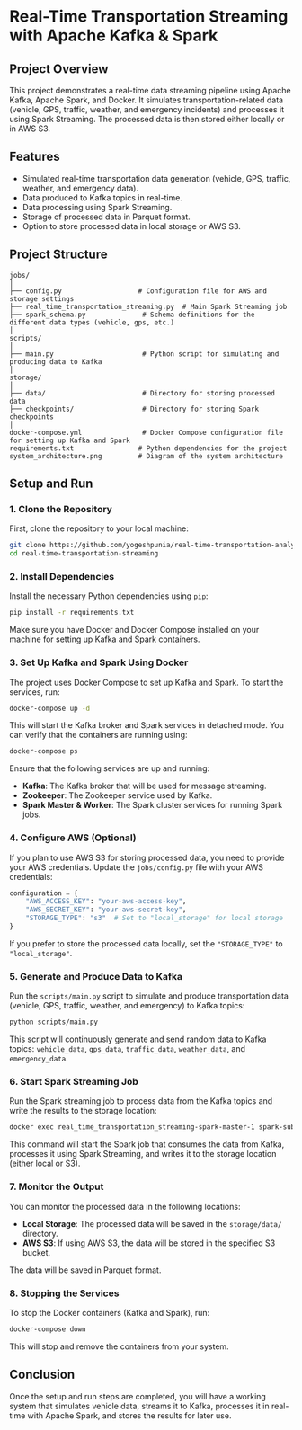 
# Real-Time Transportation Streaming with Apache Kafka & Spark

## Project Overview

This project demonstrates a real-time data streaming pipeline using Apache Kafka, Apache Spark, and Docker. It simulates transportation-related data (vehicle, GPS, traffic, weather, and emergency incidents) and processes it using Spark Streaming. The processed data is then stored either locally or in AWS S3.

## Features

- Simulated real-time transportation data generation (vehicle, GPS, traffic, weather, and emergency data).
- Data produced to Kafka topics in real-time.
- Data processing using Spark Streaming.
- Storage of processed data in Parquet format.
- Option to store processed data in local storage or AWS S3.

## Project Structure

```
jobs/
│
├── config.py                   # Configuration file for AWS and storage settings
├── real_time_transportation_streaming.py  # Main Spark Streaming job
├── spark_schema.py              # Schema definitions for the different data types (vehicle, gps, etc.)
│
scripts/
│
├── main.py                      # Python script for simulating and producing data to Kafka
│
storage/
│
├── data/                        # Directory for storing processed data
├── checkpoints/                 # Directory for storing Spark checkpoints
│
docker-compose.yml               # Docker Compose configuration file for setting up Kafka and Spark
requirements.txt                # Python dependencies for the project
system_architecture.png         # Diagram of the system architecture
```

## Setup and Run

### 1. Clone the Repository

First, clone the repository to your local machine:

```bash
git clone https://github.com/yogeshpunia/real-time-transportation-analytics-spark-kafka.git
cd real-time-transportation-streaming
```

### 2. Install Dependencies

Install the necessary Python dependencies using `pip`:

```bash
pip install -r requirements.txt
```

Make sure you have Docker and Docker Compose installed on your machine for setting up Kafka and Spark containers.

### 3. Set Up Kafka and Spark Using Docker

The project uses Docker Compose to set up Kafka and Spark. To start the services, run:

```bash
docker-compose up -d
```

This will start the Kafka broker and Spark services in detached mode. You can verify that the containers are running using:

```bash
docker-compose ps
```

Ensure that the following services are up and running:
- **Kafka**: The Kafka broker that will be used for message streaming.
- **Zookeeper**: The Zookeeper service used by Kafka.
- **Spark Master & Worker**: The Spark cluster services for running Spark jobs.

### 4. Configure AWS (Optional)

If you plan to use AWS S3 for storing processed data, you need to provide your AWS credentials. Update the `jobs/config.py` file with your AWS credentials:

```python
configuration = {
    "AWS_ACCESS_KEY": "your-aws-access-key",
    "AWS_SECRET_KEY": "your-aws-secret-key",
    "STORAGE_TYPE": "s3"  # Set to "local_storage" for local storage
}
```

If you prefer to store the processed data locally, set the `"STORAGE_TYPE"` to `"local_storage"`.

### 5. Generate and Produce Data to Kafka

Run the `scripts/main.py` script to simulate and produce transportation data (vehicle, GPS, traffic, weather, and emergency) to Kafka topics:

```bash
python scripts/main.py
```

This script will continuously generate and send random data to Kafka topics: `vehicle_data`, `gps_data`, `traffic_data`, `weather_data`, and `emergency_data`.

### 6. Start Spark Streaming Job

Run the Spark streaming job to process data from the Kafka topics and write the results to the storage location:

```bash
docker exec real_time_transportation_streaming-spark-master-1 spark-submit --master spark://spark-master:7077 --packages org.apache.spark:spark-sql-kafka-0-10_2.12:3.5.0,org.apache.hadoop:hadoop-aws:3.3.1,com.amazonaws:aws-java-sdk:1.11.469 jobs/real_time_transportation_streaming.py
```

This command will start the Spark job that consumes the data from Kafka, processes it using Spark Streaming, and writes it to the storage location (either local or S3).

### 7. Monitor the Output

You can monitor the processed data in the following locations:

- **Local Storage**: The processed data will be saved in the `storage/data/` directory.
- **AWS S3**: If using AWS S3, the data will be stored in the specified S3 bucket.

The data will be saved in Parquet format.

### 8. Stopping the Services

To stop the Docker containers (Kafka and Spark), run:

```bash
docker-compose down
```

This will stop and remove the containers from your system.

## Conclusion

Once the setup and run steps are completed, you will have a working system that simulates vehicle data, streams it to Kafka, processes it in real-time with Apache Spark, and stores the results for later use.
